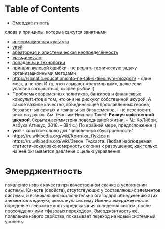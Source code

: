 
# Table of Contents

-   [Эмерджентность](#orgf15d01f)

<div class="preview" id="orge3688fa">
<p>
слова и принципы, которые кажутся занятными
</p>

</div>

-   [информационная культура](../20220101/20220127173227-информационная_культура.md)
-   [увэй](../japan/20210421183239-увэи.publ.md)
-   [алеаторная и эпистемическая неопределённость](20210523141803-алеаторная_и_эпистемическая_неопределенность.md)
-   [эргодичность](20200710235900-эргодичность.md)
-   [попаданцы и технологии](../reading/20210629212448-попаданцы_и_технологии.publ.md)
-   [принцип нулевой ошибки](20210705212348-принцип_нулевои_ошибки.md) - не решать техническую задачу организационными методами
-   <https://somatic.education/chto-ne-tak-s-triedinym-mozgom/> - один мозг, а не три. И то, что называют «рептильным», даже если условно соглашаться, скорее рыбий :)
-   Проблема современных политиков, банкиров и финансовых консультантов в том, что они не рискуют собственной шкурой. А самое важное качество, объединяющее прославленных героев, беззаветных святых и гениальных бизнесменов, – не переносить риск на других. См. <taleb2018riskrus> (Нассим Николас Талеб. **Рискуя собственной шкурой**. Скрытая асимметрия повседневной жизни. – М.: КоЛибри, Азбука Аттикус, 2018. – 384 с.) По крайней мере, предположение :)
-   **уют** - короткое слово для "человечной обустроенности"
-   <https://ru.wikipedia.org/wiki/Критика_Лукаса> и <https://ru.wikipedia.org/wiki/Закон_Гудхарта>. Любая наблюдаемая статистическая закономерность склонна к разрушению, как только на неё оказывается давление с целью управления.


<a id="orgf15d01f"></a>

# Эмерджентность

появление новых качеств при качественном скачке в усложнении системы. Качеств (свойств), отсутствующих у составляющих элементов системы, и возникающих исключительно благодаря объединению этих элементов в единую, целостную систему.Именно эмерджентность определяет невозможность предсказания поведения систем, после прохождения ими «фазовых переходов». Эмерджентность же, появление нового свойства, показывает переход на новый системный уровень.

